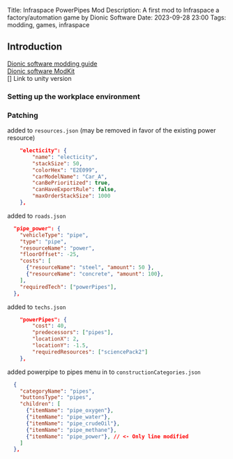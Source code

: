 Title: Infraspace PowerPipes Mod
Description: A first mod to Infraspace a factory/automation game by Dionic Software
Date: 2023-09-28 23:00
Tags: modding, games, infraspace


## Introduction

[Dionic software modding guide](https://forum.dionicsoftware.com/t/introduction-to-infraspace-modding/3134)  
[Dionic software ModKit](https://github.com/DionicSoftware/ISModKit/tree/master)  
[] Link to unity version  

### Setting up the workplace environment 

### Patching

added to `resources.json` (may be removed in favor of the existing power resource)
``` json
	"electicity": {
        "name": "electicity", 
        "stackSize": 50,
        "colorHex": "E2E099",
        "carModelName": "Car_A",
        "canBePrioritized": true,
        "canHaveExportRule": false,
        "maxOrderStackSize": 1000
    },
```

added to `roads.json`
``` json
  "pipe_power": {
    "vehicleType": "pipe",
    "type": "pipe",
    "resourceName": "power",
    "floorOffset": -25,
    "costs": [
      {"resourceName": "steel", "amount": 50 },
      {"resourceName": "concrete", "amount": 100},
    ],
    "requiredTech": ["powerPipes"],
  },
```

added to `techs.json`
``` json
	"powerPipes": {
		"cost": 40,
		"predecessors": ["pipes"],
		"locationX": 2,
		"locationY": -1.5,
		"requiredResources": ["sciencePack2"]
	},
```

added powerpipe to pipes menu in  to `constructionCategories.json`
``` json
  { 
    "categoryName": "pipes",
    "buttonsType": "pipes",
    "children": [
      {"itemName": "pipe_oxygen"},
      {"itemName": "pipe_water"},
      {"itemName": "pipe_crudeOil"},
      {"itemName": "pipe_methane"},
      {"itemName": "pipe_power"}, // <- Only line modified
    ]
  },
```
